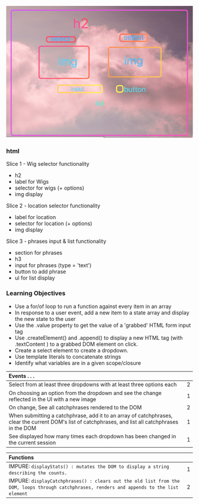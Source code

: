 ![](./wireframe.png)

### html

Slice 1 - Wig selector functionality

-   h2
-   label for Wigs
-   selector for wigs (+ options)
-   img display

Slice 2 - location selector functionality

-   label for location
-   selector for location (+ options)
-   img display

Slice 3 - phrases input & list functionality

-   section for phrases
-   h3
-   input for phrases (type = 'text')
-   button to add phrase
-   ul for list display

### Learning Objectives

-   Use a for/of loop to run a function against every item in an array
-   In response to a user event, add a new item to a state array and display the new state to the user
-   Use the .value property to get the value of a 'grabbed' HTML form input tag
-   Use .createElement() and .append() to display a new HTML tag (with .textContent ) to a grabbed DOM element on click.
-   Create a select element to create a dropdown.
-   Use template literals to concatenate strings
-   Identify what variables are in a given scope/closure

| Events . . .                                                                                                                                          |     |
| :---------------------------------------------------------------------------------------------------------------------------------------------------- | --: |
| Select from at least three dropdowns with at least three options each                                                                                 |   2 |
| On choosing an option from the dropdown and see the change reflected in the UI with a new image                                                       |   1 |
| On change, See all catchphrases rendered to the DOM                                                                                                   |   2 |
| When submitting a catchphrase, add it to an array of catchphrases, clear the current DOM's list of catchphrases, and list all catchphrases in the DOM |   1 |
| See displayed how many times each dropdown has been changed in the current session                                                                    |   1 |

| Functions                                                                                                                                   |     |
| :------------------------------------------------------------------------------------------------------------------------------------------ | --: |
| IMPURE: `displayStats() : mutates the DOM to display a string describing the counts.`                                                       |   1 |
| IMPURE: `displayCatchphrases() : clears out the old list from the DOM, loops through catchphrases, renders and appends to the list element` |   2 |

